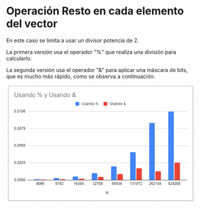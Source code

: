 # Operación Resto en cada elemento del vector
En este caso se limita a usar un divisor potencia de 2. 

La primera versión usa el operador "%" que realiza una división para calcularlo. 

La segunda versión usa el operador "&" para aplicar una máscara de bits, que es mucho más rápido, como se observa a continuación.

![](./P1-E4-C.png)
